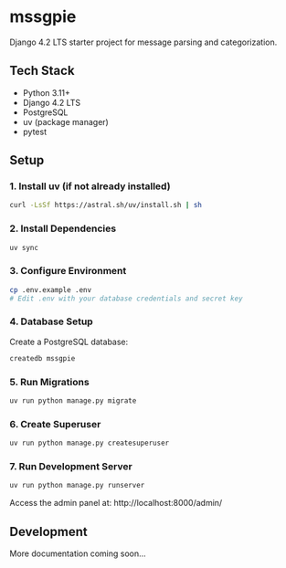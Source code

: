 # mssgpie

Django 4.2 LTS starter project for message parsing and categorization.

## Tech Stack
- Python 3.11+
- Django 4.2 LTS
- PostgreSQL
- uv (package manager)
- pytest

## Setup

### 1. Install uv (if not already installed)
```bash
curl -LsSf https://astral.sh/uv/install.sh | sh
```

### 2. Install Dependencies
```bash
uv sync
```

### 3. Configure Environment
```bash
cp .env.example .env
# Edit .env with your database credentials and secret key
```

### 4. Database Setup
Create a PostgreSQL database:
```bash
createdb mssgpie
```

### 5. Run Migrations
```bash
uv run python manage.py migrate
```

### 6. Create Superuser
```bash
uv run python manage.py createsuperuser
```

### 7. Run Development Server
```bash
uv run python manage.py runserver
```

Access the admin panel at: http://localhost:8000/admin/

## Development

More documentation coming soon...
